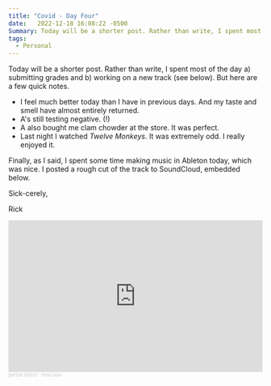 ```yaml
---
title: "Covid - Day Four"
date:   2022-12-18 16:08:22 -0500
Summary: Today will be a shorter post. Rather than write, I spent most of the day a) submitting grades and b) working on a new track.
tags:
  - Personal
---
```


Today will be a shorter post. Rather than write, I spent most of the day a) submitting grades and b) working on a new track (see below). But here are a few quick notes.

- I feel much better today than I have in previous days. And my taste and smell have almost entirely returned.
- A's still testing negative. (!)
- A also bought me clam chowder at the store. It was perfect.
- Last night I watched *Twelve Monkeys*. It was extremely odd. I really enjoyed it.

Finally, as I said, I spent some time making music in Ableton today, which was nice. I posted a rough cut of the track to SoundCloud, embedded below.

Sick-cerely,

Rick

<iframe width="100%" height="300" scrolling="no" frameborder="no" allow="autoplay" src="https://w.soundcloud.com/player/?url=https%3A//api.soundcloud.com/tracks/1405431655&color=%23ff5500&auto_play=false&hide_related=false&show_comments=true&show_user=true&show_reposts=false&show_teaser=true&visual=true"></iframe><div style="font-size: 10px; color: #cccccc;line-break: anywhere;word-break: normal;overflow: hidden;white-space: nowrap;text-overflow: ellipsis; font-family: Interstate,Lucida Grande,Lucida Sans Unicode,Lucida Sans,Garuda,Verdana,Tahoma,sans-serif;font-weight: 100;"><a href="https://soundcloud.com/partial_object" title="partial object" target="_blank" style="color: #cccccc; text-decoration: none;">partial object</a> · <a href="https://soundcloud.com/partial_object/modwav" title="mod.wav" target="_blank" style="color: #cccccc; text-decoration: none;">mod.wav</a></div>
